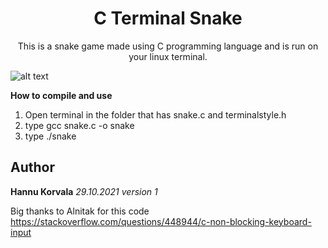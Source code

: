 <h1 align="center">C Terminal Snake</h1>

<p align="center">This is a snake game made using C programming language and is run on your linux terminal.</p>

![alt text](https://github.com/korvahannu/c_terminal_snake/blob/main/image.jpg?raw=true)

**How to compile and use**
1. Open terminal in the folder that has snake.c and terminalstyle.h
2. type gcc snake.c -o snake
3. type ./snake

## Author
**Hannu Korvala**
_29.10.2021 version 1_

Big thanks to Alnitak for this code <br />
https://stackoverflow.com/questions/448944/c-non-blocking-keyboard-input
